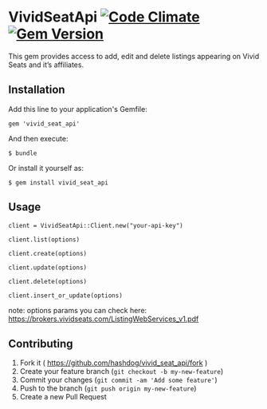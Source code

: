 # VividSeatApi [![Code Climate](https://codeclimate.com/github/hashdog/vivid_seat_api/badges/gpa.svg)](https://codeclimate.com/github/hashdog/vivid_seat_api) [![Gem Version](https://badge.fury.io/rb/vivid_seat_api.svg)](http://badge.fury.io/rb/vivid_seat_api)

This gem provides access to add, edit and delete listings appearing on Vivid Seats and it’s affiliates.

## Installation

Add this line to your application's Gemfile:

    gem 'vivid_seat_api'

And then execute:

    $ bundle

Or install it yourself as:

    $ gem install vivid_seat_api

## Usage

    client = VividSeatApi::Client.new("your-api-key")

    client.list(options)

    client.create(options)

    client.update(options)

    client.delete(options)

    client.insert_or_update(options)

note: options params you can check here: https://brokers.vividseats.com/ListingWebServices_v1.pdf

## Contributing

1. Fork it ( https://github.com/hashdog/vivid_seat_api/fork )
2. Create your feature branch (`git checkout -b my-new-feature`)
3. Commit your changes (`git commit -am 'Add some feature'`)
4. Push to the branch (`git push origin my-new-feature`)
5. Create a new Pull Request
